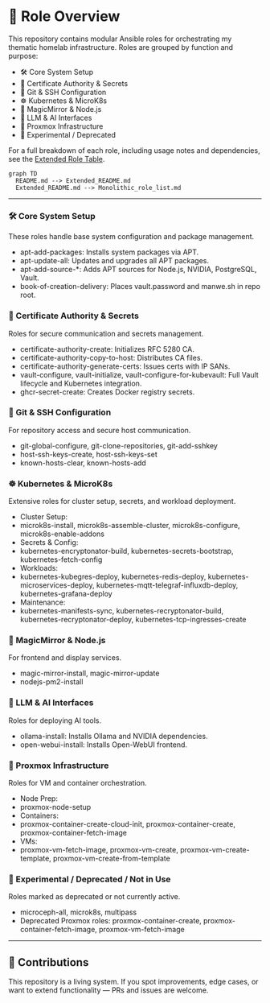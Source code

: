 # 🧩 Role Overview

This repository contains modular Ansible roles for orchestrating my thematic homelab infrastructure. Roles are grouped by function and purpose:

- 🛠️ Core System Setup
- 🔐 Certificate Authority & Secrets
- 🧬 Git & SSH Configuration
- ☸️ Kubernetes & MicroK8s
- 🧙 MagicMirror & Node.js
- 🧠 LLM & AI Interfaces
- 🧱 Proxmox Infrastructure
- 🧪 Experimental / Deprecated

For a full breakdown of each role, including usage notes and dependencies, see the [Extended Role Table](./Extended_README.md).

```mermaid
graph TD
  README.md --> Extended_README.md
  Extended_README.md --> Monolithic_role_list.md
```

---

### 🛠️ Core System Setup
These roles handle base system configuration and package management.
- apt-add-packages: Installs system packages via APT.
- apt-update-all: Updates and upgrades all APT packages.
- apt-add-source-*: Adds APT sources for Node.js, NVIDIA, PostgreSQL, Vault.
- book-of-creation-delivery: Places vault.password and manwe.sh in repo root.

### 🔐 Certificate Authority & Secrets
Roles for secure communication and secrets management.
- certificate-authority-create: Initializes RFC 5280 CA.
- certificate-authority-copy-to-host: Distributes CA files.
- certificate-authority-generate-certs: Issues certs with IP SANs.
- vault-configure, vault-initialize, vault-configure-for-kubevault: Full Vault lifecycle and Kubernetes integration.
- ghcr-secret-create: Creates Docker registry secrets.

### 🧬 Git & SSH Configuration
For repository access and secure host communication.
- git-global-configure, git-clone-repositories, git-add-sshkey
- host-ssh-keys-create, host-ssh-keys-set
- known-hosts-clear, known-hosts-add

### ☸️ Kubernetes & MicroK8s
Extensive roles for cluster setup, secrets, and workload deployment.
- Cluster Setup:
- microk8s-install, microk8s-assemble-cluster, microk8s-configure, microk8s-enable-addons
- Secrets & Config:
- kubernetes-encryptonator-build, kubernetes-secrets-bootstrap, kubernetes-fetch-config
- Workloads:
- kubernetes-kubegres-deploy, kubernetes-redis-deploy, kubernetes-microservices-deploy, kubernetes-mqtt-telegraf-influxdb-deploy, kubernetes-grafana-deploy
- Maintenance:
- kubernetes-manifests-sync, kubernetes-recryptonator-build, kubernetes-recryptonator-deploy, kubernetes-tcp-ingresses-create

### 🧙 MagicMirror & Node.js
For frontend and display services.
- magic-mirror-install, magic-mirror-update
- nodejs-pm2-install

### 🧠 LLM & AI Interfaces
Roles for deploying AI tools.
- ollama-install: Installs Ollama and NVIDIA dependencies.
- open-webui-install: Installs Open-WebUI frontend.

### 🧱 Proxmox Infrastructure
Roles for VM and container orchestration.
- Node Prep:
- proxmox-node-setup
- Containers:
- proxmox-container-create-cloud-init, proxmox-container-create, proxmox-container-fetch-image
- VMs:
- proxmox-vm-fetch-image, proxmox-vm-create, proxmox-vm-create-template, proxmox-vm-create-from-template

### 🧪 Experimental / Deprecated / Not in Use
Roles marked as deprecated or not currently active.
- microceph-all, microk8s, multipass
- Deprecated Proxmox roles: proxmox-container-create, proxmox-container-fetch-image, proxmox-vm-fetch-image

---

## 🤝 Contributions

This repository is a living system. If you spot improvements, edge cases, or want to extend functionality — PRs and issues are welcome.

